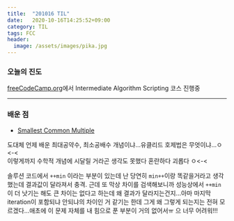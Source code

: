 ```yaml
---
title:  "201016 TIL"
date:   2020-10-16T14:25:52+09:00
category: TIL
tags: FCC
header:
  image: /assets/images/pika.jpg
---
```


<h3>오늘의 진도</h3>

[freeCodeCamp.org](https://www.freecodecamp.org/)에서 Intermediate Algorithm Scripting 코스 진행중

<hr>

<h3>배운 점</h3>

 - [Smallest Common Multiple](https://www.freecodecamp.org/learn/javascript-algorithms-and-data-structures/intermediate-algorithm-scripting/smallest-common-multiple)

도대체 언제 배운 최대공약수, 최소공배수 개념이냐...유클리드 호제법은 무엇이냐...ㅇ<-<
<br>이렇게까지 수학적 개념에 시달릴 거라곤 생각도 못했다 혼란하다 괴롭다 ㅇ<-<

솔루션 코드에서 ```++min``` 이라는 부분이 있는데 난 당연히 ```min++```이랑 똑같을거라고 생각했는데 결과값이 달라져서 충격. 근데 또 막상 차이를 검색해보니까 성능상에서 ```++min```이 
더 낫기는 해도 큰 차이는 없다고 하는데 왜 결과가 달라지는건지...아마 마지막 iteration이 포함되냐 안되냐의 차이인 거 같기는 한데 그게 왜 그렇게 되는지는 전혀 모르겠다...애초에 이 문제 자체를 
내 힘으로 푼 부분이 거의 없어서ㅠ 으 너무 어려워!!!